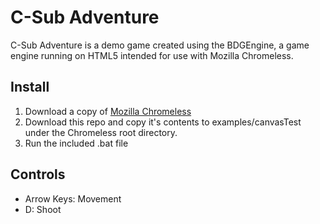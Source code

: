 C-Sub Adventure
===============

C-Sub Adventure is a demo game created using the BDGEngine, a game engine running on HTML5 intended for use with Mozilla Chromeless.

Install
-------
1. Download a copy of [Mozilla Chromeless](https://github.com/mozilla/chromeless)
2. Download this repo and copy it's contents to examples/canvasTest under the Chromeless root directory.
3. Run the included .bat file

Controls
--------
 * Arrow Keys: Movement
 * D: Shoot